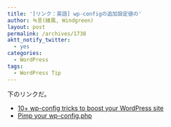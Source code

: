 ```yaml
---
title: '[リンク：英語] wp-configの追加設定値の'
author: 녹풍(綠風, Windgreen)
layout: post
permalink: /archives/1738
aktt_notify_twitter:
  - yes
categories:
  - WordPress
tags:
  - WordPress Tip
---
```

下のリンクだ。

*   <a title="Permanent Link to 10+ wp-config tricks to boost your WordPress site" href="http://www.catswhocode.com/blog/10-wp-config-tricks-to-boost-your-wordpress-site" rel="bookmark">10+ wp-config tricks to boost your WordPress site</a>
*   [Pimp your wp-config.php][1]

 [1]: http://digwp.com/2010/08/pimp-your-wp-config-php/